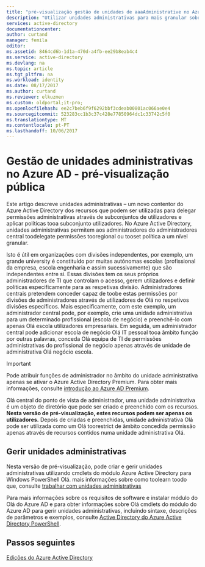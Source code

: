 ```yaml
---
title: "pré-visualização gestão de unidades de aaaAdministrative no Azure Active Directory"
description: "Utilizar unidades administrativas para mais granular sobre delegação de permissões no Azure Active Directory"
services: active-directory
documentationcenter: 
author: curtand
manager: femila
editor: 
ms.assetid: 8464cd6b-1d1a-470d-a4fb-ee29b8eab4c4
ms.service: active-directory
ms.devlang: na
ms.topic: article
ms.tgt_pltfrm: na
ms.workload: identity
ms.date: 08/17/2017
ms.author: curtand
ms.reviewer: elkuzmen
ms.custom: oldportal;it-pro;
ms.openlocfilehash: ee2c7beb6f9f6292bbf3cdeab00801ac066ae0e4
ms.sourcegitcommit: 523283cc1b3c37c428e77850964dc1c33742c5f0
ms.translationtype: MT
ms.contentlocale: pt-PT
ms.lasthandoff: 10/06/2017
---
```

# <a name="administrative-units-management-in-azure-ad---public-preview"></a>Gestão de unidades administrativas no Azure AD - pré-visualização pública
Este artigo descreve unidades administrativas – um novo contentor do Azure Active Directory dos recursos que podem ser utilizadas para delegar permissões administrativas através de subconjuntos de utilizadores e aplicar políticas tooa subconjunto utilizadores. No Azure Active Directory, unidades administrativas permitem aos administradores do administradores central toodelegate permissões tooregional ou tooset política a um nível granular.

Isto é útil em organizações com divisões independentes, por exemplo, um grande university é constituído por muitas autónomas escolas (profissional da empresa, escola engenharia e assim sucessivamente) que são independentes entre si. Essas divisões tem os seus próprios administradores de TI que controlam o acesso, gerem utilizadores e definir políticas especificamente para as respetivas divisão. Administradores centrais pretendem conceder capaz de toobe estas permissões por divisões de administradores através de utilizadores de Olá no respetivos divisões específicos. Mais especificamente, com este exemplo, um administrador central pode, por exemplo, crie uma unidade administrativa para um determinado profissional (escola de negócio) e preenchê-lo com apenas Olá escola utilizadores empresariais. Em seguida, um administrador central pode adicionar escola de negócio Olá IT pessoal tooa âmbito função por outras palavras, conceda Olá equipa de TI de permissões administrativas do profissional de negócio apenas através de unidade de administrativa Olá negócio escola.

> [!IMPORTANT]
> Pode atribuir funções de administrador no âmbito do unidade administrativa apenas se ativar o Azure Active Directory Premium. Para obter mais informações, consulte [introdução ao Azure AD Premium](active-directory-get-started-premium.md).
>


Olá central do ponto de vista de administrador, uma unidade administrativa é um objeto de diretório que pode ser criado e preenchido com os recursos. **Nesta versão de pré-visualização, estes recursos podem ser apenas os utilizadores.** Depois de criadas e preenchidas, unidade administrativa Olá pode ser utilizada como um Olá toorestrict de âmbito concedida permissão apenas através de recursos contidos numa unidade administrativa Olá.

## <a name="managing-administrative-units"></a>Gerir unidades administrativas
Nesta versão de pré-visualização, pode criar e gerir unidades administrativas utilizando cmdlets do módulo Azure Active Directory para Windows PowerShell Olá. mais informações sobre como toolearn toodo que, consulte [trabalhar com unidades administrativas](https://docs.microsoft.com/powershell/azure/active-directory/working-with-administrative-units?view=azureadps-2.0)

Para mais informações sobre os requisitos de software e instalar módulo do Olá do Azure AD e para obter informações sobre Olá cmdlets do módulo do Azure AD para gerir unidades administrativas, incluindo sintaxe, descrições de parâmetros e exemplos, consulte [Active Directory do Azure Active Directory PowerShell](https://docs.microsoft.com/powershell/azure/active-directory/overview?view=azureadps-2.0).

## <a name="next-steps"></a>Passos seguintes
[Edições do Azure Active Directory](active-directory-editions.md)
